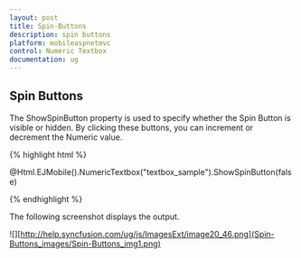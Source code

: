 ```yaml
---
layout: post
title: Spin-Buttons
description: spin buttons
platform: mobileaspnetmvc
control: Numeric Textbox
documentation: ug
---
```


## Spin Buttons

The ShowSpinButton property is used to specify whether the Spin Button is visible or hidden. By clicking these buttons, you can increment or decrement the Numeric value.

{% highlight html %}

@Html.EJMobile().NumericTextbox("textbox_sample").ShowSpinButton(false)

{% endhighlight %}

The following screenshot displays the output.

![][http://help.syncfusion.com/ug/js/ImagesExt/image20_46.png](Spin-Buttons_images/Spin-Buttons_img1.png)





